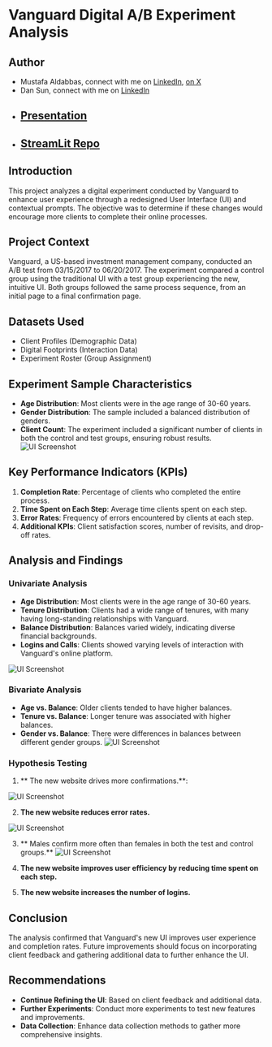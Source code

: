
# Vanguard Digital A/B Experiment Analysis

## Author 
* Mustafa Aldabbas, connect with me on [LinkedIn](https://www.linkedin.com/in/mustafa-aldabbas-85256b95/), [on X](https://x.com/Mustafa_dabbas)
* Dan Sun, connect with me on [LinkedIn](https://www.linkedin.com/in/dan-sun-9b3315186/)
* ## [Presentation](https://docs.google.com/presentation/d/1QExXBfxfjfP2gHYvaqqBnFfNU1tlZfjzHE_W40hva3o/edit?usp=sharing)
* ## [StreamLit Repo]( https://github.com/MustafaAldabbas/treamlit-Vanguard)
 
## Introduction

This project analyzes a digital experiment conducted by Vanguard to enhance user experience through a redesigned User Interface (UI) and contextual prompts. The objective was to determine if these changes would encourage more clients to complete their online processes.

## Project Context

Vanguard, a US-based investment management company, conducted an A/B test from 03/15/2017 to 06/20/2017. The experiment compared a control group using the traditional UI with a test group experiencing the new, intuitive UI. Both groups followed the same process sequence, from an initial page to a final confirmation page.

## Datasets Used
* Client Profiles (Demographic Data)
* Digital Footprints (Interaction Data)
* Experiment Roster (Group Assignment)


## Experiment Sample Characteristics

- **Age Distribution**: Most clients were in the age range of 30-60 years.
- **Gender Distribution**: The sample included a balanced distribution of genders.
- **Client Count**: The experiment included a significant number of clients in both the control and test groups, ensuring robust results.
![UI Screenshot](https://github.com/MustafaAldabbas/Vanguard-Digital-Experiment-Analysis-/blob/main/Visuals%20/number%20clients%2C%20test%2Ccontro.png)


## Key Performance Indicators (KPIs)

1. **Completion Rate**: Percentage of clients who completed the entire process.
2. **Time Spent on Each Step**: Average time clients spent on each step.
3. **Error Rates**: Frequency of errors encountered by clients at each step.
4. **Additional KPIs**: Client satisfaction scores, number of revisits, and drop-off rates.

## Analysis and Findings

### Univariate Analysis
- **Age Distribution**: Most clients were in the age range of 30-60 years.
- **Tenure Distribution**: Clients had a wide range of tenures, with many having long-standing relationships with Vanguard.
- **Balance Distribution**: Balances varied widely, indicating diverse financial backgrounds.
- **Logins and Calls**: Clients showed varying levels of interaction with Vanguard's online platform.
  
![UI Screenshot](https://github.com/MustafaAldabbas/Vanguard-Digital-Experiment-Analysis-/blob/main/Visuals%20/Age%20distribution.png)


### Bivariate Analysis
- **Age vs. Balance**: Older clients tended to have higher balances.
- **Tenure vs. Balance**: Longer tenure was associated with higher balances.
- **Gender vs. Balance**: There were differences in balances between different gender groups.
![UI Screenshot](  https://github.com/MustafaAldabbas/Vanguard-Digital-Experiment-Analysis-/blob/main/Visuals%20/gender%20vs%20Balance.png)
  

### Hypothesis Testing
1. ** The new website drives more confirmations.**:

![UI Screenshot](https://github.com/MustafaAldabbas/Vanguard-Digital-Experiment-Analysis-/blob/main/Visuals%20/completion%20rate%20.png)

2. **The new website reduces error rates.**
   
![UI Screenshot](https://github.com/MustafaAldabbas/Vanguard-Digital-Experiment-Analysis-/blob/main/Visuals%20/error%20rate%20.png)

3. ** Males confirm more often than females in both the test and control groups.**
![UI Screenshot](https://github.com/MustafaAldabbas/Vanguard-Digital-Experiment-Analysis-/blob/main/Visuals%20/gender%2Ctest%2Ccontrol.png)

4. **The new website improves user efficiency by reducing time spent on each step.**

5. **The new website increases the number of logins.** 

## Conclusion

The analysis confirmed that Vanguard's new UI improves user experience and completion rates. Future improvements should focus on incorporating client feedback and gathering additional data to further enhance the UI.

## Recommendations

- **Continue Refining the UI**: Based on client feedback and additional data.
- **Further Experiments**: Conduct more experiments to test new features and improvements.
- **Data Collection**: Enhance data collection methods to gather more comprehensive insights.

